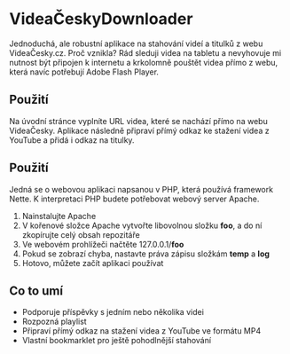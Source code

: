# VideaČeskyDownloader

Jednoduchá, ale robustní aplikace na stahování videí a titulků z webu VideaČesky.cz. Proč vznikla? Rád sleduji videa na tabletu a nevyhovuje mi nutnost být připojen k internetu a krkolomně pouštět videa přímo z webu, která navíc potřebují Adobe Flash Player.

## Použití
Na úvodní stránce vyplníte URL videa, které se nachází přímo na webu VideaČesky. Aplikace následně připraví přímý odkaz ke stažení videa z YouTube a přidá i odkaz na titulky.

## Použití
Jedná se o webovou aplikaci napsanou v PHP, která používá framework Nette. K interpretaci PHP budete potřebovat webový server Apache.
1. Nainstalujte Apache
2. V kořenové složce Apache vytvořte libovolnou složku **foo**, a do ní zkopírujte celý obsah repozitáře
3. Ve webovém prohlížeči načtěte 127.0.0.1/**foo**
4. Pokud se zobrazí chyba, nastavte práva zápisu složkám **temp** a **log**
5. Hotovo, můžete začít aplikaci používat

## Co to umí
- Podporuje příspěvky s jedním nebo několika videi
- Rozpozná playlist
- Připraví přímý odkaz na stažení videa z YouTube ve formátu MP4
- Vlastní bookmarklet pro ještě pohodlnější stahování
